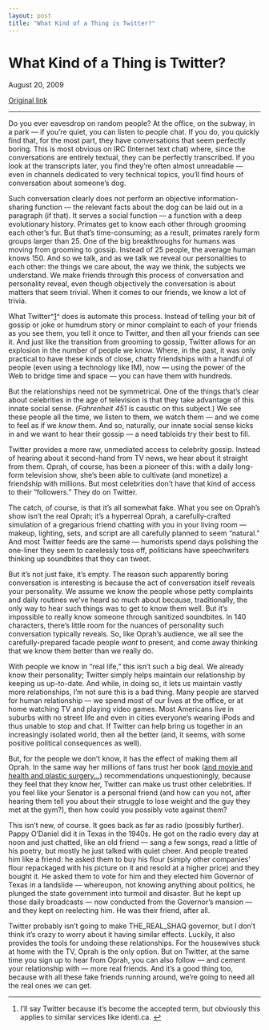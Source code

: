 ```yaml
---
layout: post
title: "What Kind of a Thing is Twitter?"
---
```

What Kind of a Thing is Twitter?
================================

August 20, 2009

[Original link](http://www.aaronsw.com/weblog/twitter)

* * * * *

Do you ever eavesdrop on random people? At the office, on the subway, in
a park — if you’re quiet, you can listen to people chat. If you do, you
quickly find that, for the most part, they have conversations that seem
perfectly boring. This is most obvious on IRC (Internet text chat)
where, since the conversations are entirely textual, they can be
perfectly transcribed. If you look at the transcripts later, you find
they’re often almost unreadable — even in channels dedicated to very
technical topics, you’ll find hours of conversation about someone’s dog.

Such conversation clearly does not perform an objective
information-sharing function — the relevant facts about the dog can be
laid out in a paragraph (if that). It serves a social function — a
function with a deep evolutionary history. Primates get to know each
other through grooming each other’s fur. But that’s time-consuming; as a
result, primates rarely form groups larger than 25. One of the big
breakthroughs for humans was moving from grooming to gossip. Instead of
25 people, the average human knows 150. And so we talk, and as we talk
we reveal our personalities to each other: the things we care about, the
way we think, the subjects we understand. We make friends through this
process of conversation and personality reveal, even though objectively
the conversation is about matters that seem trivial. When it comes to
our friends, we know a lot of trivia.

What Twitter^[1](#fn:1)^ does is automate this process. Instead of
telling your bit of gossip or joke or humdrum story or minor complaint
to each of your friends as you see them, you tell it once to Twitter,
and then all your friends can see it. And just like the transition from
grooming to gossip, Twitter allows for an explosion in the number of
people we know. Where, in the past, it was only practical to have these
kinds of close, chatty friendships with a handful of people (even using
a technology like IM), now — using the power of the Web to bridge time
and space — you can have them with hundreds.

But the relationships need not be symmetrical. One of the things that’s
clear about celebrities in the age of television is that they take
advantage of this innate social sense. (*Fahrenheit 451* is caustic on
this subject.) We see these people all the time, we listen to them, we
watch them — and we come to feel as if we *know* them. And so,
naturally, our innate social sense kicks in and we want to hear their
gossip — a need tabloids try their best to fill.

Twitter provides a more raw, unmediated access to celebrity gossip.
Instead of hearing about it second-hand from TV news, we hear about it
straight from them. Oprah, of course, has been a pioneer of this: with a
daily long-form television show, she’s been able to cultivate (and
monetize) a friendship with millions. But most celebrities don’t have
that kind of access to their “followers.” They do on Twitter.

The catch, of course, is that it’s all somewhat fake. What you see on
Oprah’s show isn’t the real Oprah; it’s a hyperreal Oprah, a
carefully-crafted simulation of a gregarious friend chatting with you in
your living room — makeup, lighting, sets, and script are all carefully
planned to seem “natural.” And most Twitter feeds are the same —
humorists spend days polishing the one-liner they seem to carelessly
toss off, politicians have speechwriters thinking up soundbites that
they can tweet.

But it’s not just fake, it’s empty. The reason such apparently boring
conversation is interesting is because the act of conversation itself
reveals your personality. We assume we know the people whose petty
complaints and daily routines we’ve heard so much about because,
traditionally, the only way to hear such things was to get to know them
well. But it’s impossible to really know someone through sanitized
soundbites. In 140 characters, there’s little room for the nuances of
personality such conversation typically reveals. So, like Oprah’s
audience, we all see the carefully-prepared facade people *want* to
present, and come away thinking that we know them better than we really
do.

With people we know in “real life,” this isn’t such a big deal. We
already know their personality; Twitter simply helps maintain our
relationship by keeping us up-to-date. And while, in doing so, it lets
us maintain vastly more relationships, I’m not sure this is a bad thing.
Many people are starved for human relationship — we spend most of our
lives at the office, or at home watching TV and playing video games.
Most Americans live in suburbs with no street life and even in cities
everyone’s wearing iPods and thus unable to stop and chat. If Twitter
can help bring us together in an increasingly isolated world, then all
the better (and, it seems, with some positive political consequences as
well).

But, for the people we don’t know, it has the effect of making them all
Oprah. In the same way her millions of fans trust her book ([and movie
and health and plastic surgery…](http://www.newsweek.com/id/200025))
recommendations unquestioningly, because they feel that they know her,
Twitter can make us trust other celebrities. If you feel like your
Senator is a personal friend (and how can you not, after hearing them
tell you about their struggle to lose weight and the guy they met at the
gym?), then how could you possibly vote against them?

This isn’t new, of course. It goes back as far as radio (possibly
further). Pappy O’Daniel did it in Texas in the 1940s. He got on the
radio every day at noon and just chatted, like an old friend — sang a
few songs, read a little of his poetry, but mostly he just talked with
quiet cheer. And people treated him like a friend: he asked them to buy
his flour (simply other companies’ flour repackaged with his picture on
it and resold at a higher price) and they bought it. He asked them to
vote for him and they elected him Governor of Texas in a landslide —
whereupon, not knowing anything about politics, he plunged the state
government into turmoil and disaster. But he kept up those daily
broadcasts — now conducted from the Governor’s mansion — and they kept
on reelecting him. He was their friend, after all.

Twitter probably isn’t going to make THE\_REAL\_SHAQ governor, but I
don’t think it’s crazy to worry about it having similar effects.
Luckily, it also provides the tools for undoing these relationships. For
the housewives stuck at home with the TV, Oprah is the only option. But
on Twitter, at the same time you sign up to hear from Oprah, you can
also follow — and cement your relationship with — more real friends. And
it’s a good thing too, because with all these fake friends running
around, we’re going to need all the real ones we can get.

* * * * *

1.  I’ll say Twitter because it’s become the accepted term, but
    obviously this applies to similar services like
    identi.ca. [↩](#fnref:1)



